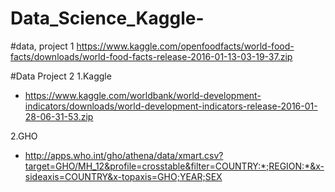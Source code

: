 # Data_Science_Kaggle-

#data, project 1
https://www.kaggle.com/openfoodfacts/world-food-facts/downloads/world-food-facts-release-2016-01-13-03-19-37.zip

#Data Project 2
1.Kaggle
  - https://www.kaggle.com/worldbank/world-development-indicators/downloads/world-development-indicators-release-2016-01-28-06-31-53.zip

2.GHO 
  - http://apps.who.int/gho/athena/data/xmart.csv?target=GHO/MH_12&profile=crosstable&filter=COUNTRY:*;REGION:*&x-sideaxis=COUNTRY&x-topaxis=GHO;YEAR;SEX
